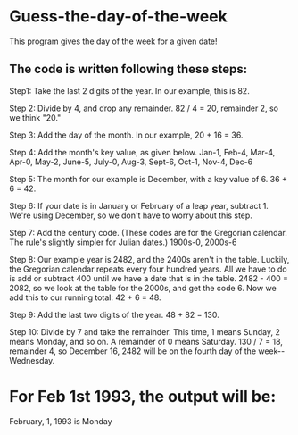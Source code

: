 # Guess-the-day-of-the-week
This program gives the day of the week for a given date!

## The code is written following these steps:

Step1: Take the last 2 digits of the year. In our example, this is 82.

Step 2: Divide by 4, and drop any remainder. 82 / 4 = 20, remainder 2, so we think "20."

Step 3: Add the day of the month. In our example, 20 + 16 = 36.

Step 4: Add the month's key value, as given below.
Jan-1,	Feb-4,	Mar-4,	Apr-0,	May-2,	June-5, July-0, Aug-3, Sept-6, Oct-1, Nov-4,	Dec-6


Step 5: The month for our example is December, with a key value of 6. 36 + 6 = 42.

Step 6: If your date is in January or February of a leap year, subtract 1. 
We're using December, so we don't have to worry about this step.

Step 7: Add the century code. (These codes are for the Gregorian calendar. 
The rule's slightly simpler for Julian dates.)
1900s-0,	2000s-6

Step 8: Our example year is 2482, and the 2400s aren't in the table. 
Luckily, the Gregorian calendar repeats every four hundred years. 
All we have to do is add or subtract 400 until we have a date that is in the table. 
2482 - 400 = 2082, so we look at the table for the 2000s, and get the code 6. 
Now we add this to our running total: 42 + 6 = 48.

Step 9: Add the last two digits of the year. 48 + 82 = 130.

Step 10: Divide by 7 and take the remainder. This time, 1 means Sunday, 2 means Monday, and so on. 
A remainder of 0 means Saturday. 130 / 7 = 18, remainder 4, so December 16, 
2482 will be on the fourth day of the week-- Wednesday.


# For Feb 1st 1993, the output will be:
February, 1, 1993 is Monday
